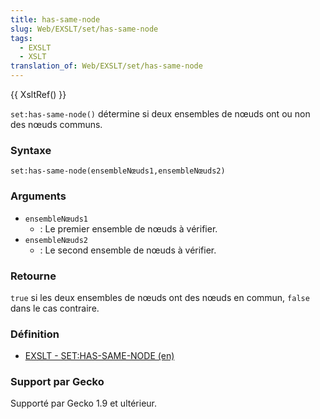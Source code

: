 ```yaml
---
title: has-same-node
slug: Web/EXSLT/set/has-same-node
tags:
  - EXSLT
  - XSLT
translation_of: Web/EXSLT/set/has-same-node
---
```

{{ XsltRef() }}

`set:has-same-node()` détermine si deux ensembles de nœuds ont ou non des nœuds communs.

### Syntaxe

```
set:has-same-node(ensembleNœuds1,ensembleNœuds2)
```

### Arguments

- `ensembleNœuds1`
  - : Le premier ensemble de nœuds à vérifier.
- `ensembleNœuds2`
  - : Le second ensemble de nœuds à vérifier.

### Retourne

`true` si les deux ensembles de nœuds ont des nœuds en commun, `false` dans le cas contraire.

### Définition

- [EXSLT - SET:HAS-SAME-NODE (en)](http://www.exslt.org/set/functions/has-same-node/)

### Support par Gecko

Supporté par Gecko 1.9 et ultérieur.
